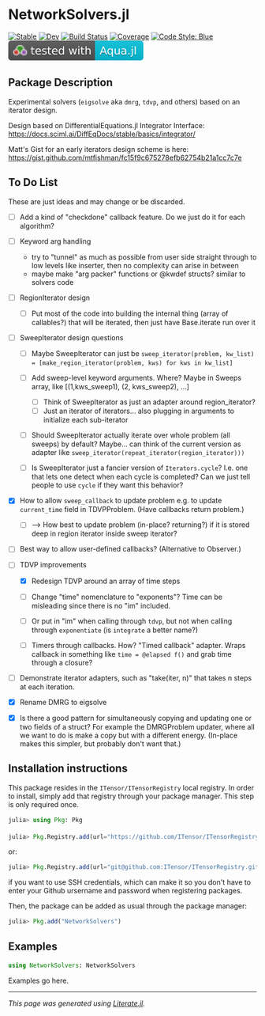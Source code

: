 # NetworkSolvers.jl

[![Stable](https://img.shields.io/badge/docs-stable-blue.svg)](https://ITensor.github.io/NetworkSolvers.jl/stable/)
[![Dev](https://img.shields.io/badge/docs-dev-blue.svg)](https://ITensor.github.io/NetworkSolvers.jl/dev/)
[![Build Status](https://github.com/ITensor/NetworkSolvers.jl/actions/workflows/Tests.yml/badge.svg?branch=main)](https://github.com/ITensor/NetworkSolvers.jl/actions/workflows/Tests.yml?query=branch%3Amain)
[![Coverage](https://codecov.io/gh/ITensor/NetworkSolvers.jl/branch/main/graph/badge.svg)](https://codecov.io/gh/ITensor/NetworkSolvers.jl)
[![Code Style: Blue](https://img.shields.io/badge/code%20style-blue-4495d1.svg)](https://github.com/invenia/BlueStyle)
[![Aqua](https://raw.githubusercontent.com/JuliaTesting/Aqua.jl/master/badge.svg)](https://github.com/JuliaTesting/Aqua.jl)

## Package Description

Experimental solvers (`eigsolve` aka `dmrg`, `tdvp`, and others) based on an iterator design.

Design based on DifferentialEquations.jl Integrator Interface:
https://docs.sciml.ai/DiffEqDocs/stable/basics/integrator/

Matt's Gist for an early iterators design scheme is here:
https://gist.github.com/mtfishman/fc15f9c675278efb62754b21a1cc7c7e

## To Do List

These are just ideas and may change or be discarded.

- [ ] Add a kind of "checkdone" callback feature. Do we just do it 
    for each algorithm?

- [ ] Keyword arg handling
    - try to "tunnel" as much as possible from user side straight through
      to low levels like inserter, then no complexity can arise in between
    - maybe make "arg packer" functions or @kwdef structs? similar to solvers code

- [ ] RegionIterator design

  - [ ] Put most of the code into building the internal thing (array of callables?)
        that will be iterated, then just have Base.iterate run over it

- [ ] SweepIterator design questions

    - [ ] Maybe SweepIterator can just be
        `sweep_iterator(problem, kw_list) = [make_region_iterator(problem, kws) for kws in kw_list]`

    - [ ] Add sweep-level keyword arguments. 
        Where?
        Maybe in Sweeps array, like [(1,kws_sweep1), (2, kws_sweep2), ...]
        - [ ] Think of SweepIterator as just an adapter around region_iterator?
        - [ ] Just an iterator of iterators... also plugging in arguments
            to initialize each sub-iterator

    - [ ] Should SweepIterator actually iterate over whole problem (all sweeps)
        by default?
        Maybe... can think of the current version as adapter like
        `sweep_iterator(repeat_iterator(region_iterator)))`

    - [ ] Is SweepIterator just a fancier version of `Iterators.cycle`?
        I.e. one that lets one detect when each cycle is completed?
        Can we just tell people to use `cycle` if they want this behavior?

- [X] How to allow `sweep_callback` to update problem
      e.g. to update `current_time` field in TDVPProblem.
      (Have callbacks return problem.)
  - [ ] --> How best to update problem (in-place? returning?) if it is 
        stored deep in region iterator inside sweep iterator?

- [ ] Best way to allow user-defined callbacks? (Alternative to Observer.)

- [ ] TDVP improvements

  - [X] Redesign TDVP around an array of time steps

  - [ ] Change "time" nomenclature to "exponents"? 
    Time can be misleading since there is no "im" included.

  - [ ] Or put in "im" when calling through `tdvp`, but
        not when calling through `exponentiate` (is `integrate` a better name?)

  - [ ] Timers through callbacks. How?
        "Timed callback" adapter. Wraps callback in something like `time = @elapsed f()` 
        and grab time through a closure?

- [ ] Demonstrate iterator adapters, such as "take(iter, n)" that takes
      n steps at each iteration.

- [X] Rename DMRG to eigsolve

- [X] Is there a good pattern for simultaneously copying and
      updating one or two fields of a struct?
      For example the DMRGProblem updater, where all we want
      to do is make a copy but with a different energy.
      (In-place makes this simpler, but probably don't want that.)
    


## Installation instructions

This package resides in the `ITensor/ITensorRegistry` local registry.
In order to install, simply add that registry through your package manager.
This step is only required once.
```julia
julia> using Pkg: Pkg

julia> Pkg.Registry.add(url="https://github.com/ITensor/ITensorRegistry")
```
or:
```julia
julia> Pkg.Registry.add(url="git@github.com:ITensor/ITensorRegistry.git")
```
if you want to use SSH credentials, which can make it so you don't have to enter your Github ursername and password when registering packages.

Then, the package can be added as usual through the package manager:

```julia
julia> Pkg.add("NetworkSolvers")
```

## Examples

````julia
using NetworkSolvers: NetworkSolvers
````

Examples go here.

---

*This page was generated using [Literate.jl](https://github.com/fredrikekre/Literate.jl).*

